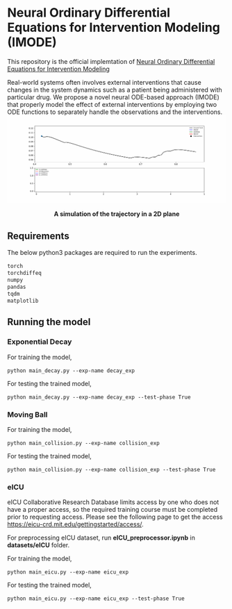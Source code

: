 
# Neural Ordinary Differential Equations for Intervention Modeling (IMODE)

This repository is the official implemtation of [Neural Ordinary Differential Equations for Intervention Modeling](https://arxiv.org/)

Real-world systems often involves external interventions that cause changes in the system dynamics such as a patient being administered with particular drug. We propose a novel neural ODE-based approach (IMODE) that properly model the effect of external interventions by employing two ODE functions to separately handle the observations and the interventions.
![IMODE Demo](demo/01_Decay_trajectory_simulation.gif)
<p align="center">
  <b> A simulation of the trajectory in a 2D plane </b>
</p>

## Requirements
The below python3 packages are required to run the experiments.
```
torch
torchdiffeq
numpy
pandas
tqdm
matplotlib
```

## Running the model

### Exponential Decay
For training the model, 
```
python main_decay.py --exp-name decay_exp
```

For testing the trained model,
```
python main_decay.py --exp-name decay_exp --test-phase True
```
### Moving Ball
For training the model,
```
python main_collision.py --exp-name collision_exp 
```
For testing the trained model, 
```
python main_collision.py --exp-name collision_exp --test-phase True
```
### eICU
eICU Collaborative Research Database limits access by one who does not have a proper access, so the required training course must be completed prior to requesting access. Please see the following page to get the access <https://eicu-crd.mit.edu/gettingstarted/access/>.

For preprocessing eICU dataset, run **eICU_preprocessor.ipynb** in **datasets/eICU** folder.

For training the model, 
```
python main_eicu.py --exp-name eicu_exp
```
For testing the trained model,
```
python main_eicu.py --exp-name eicu_exp --test-phase True
```
